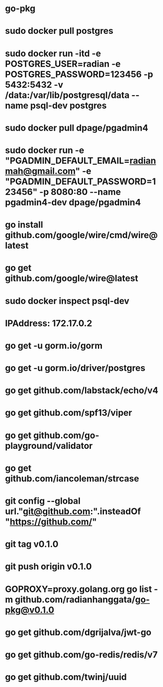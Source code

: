 # go-pkg
# sudo docker pull postgres
# sudo docker run -itd -e POSTGRES_USER=radian -e POSTGRES_PASSWORD=123456 -p 5432:5432 -v /data:/var/lib/postgresql/data --name psql-dev postgres
# sudo docker pull dpage/pgadmin4
# sudo docker run -e "PGADMIN_DEFAULT_EMAIL=radianmah@gmail.com" -e "PGADMIN_DEFAULT_PASSWORD=123456" -p 8080:80 --name pgadmin4-dev dpage/pgadmin4
# go install github.com/google/wire/cmd/wire@latest
# go get github.com/google/wire@latest
# sudo docker inspect psql-dev
# IPAddress: 172.17.0.2
# go get -u gorm.io/gorm
# go get -u gorm.io/driver/postgres
# go get github.com/labstack/echo/v4
# go get github.com/spf13/viper
# go get github.com/go-playground/validator
# go get github.com/iancoleman/strcase
# git config --global url."git@github.com:".insteadOf "https://github.com/"
# git tag v0.1.0
# git push origin v0.1.0
# GOPROXY=proxy.golang.org go list -m github.com/radianhanggata/go-pkg@v0.1.0
# go get github.com/dgrijalva/jwt-go
# go get github.com/go-redis/redis/v7
# go get github.com/twinj/uuid
